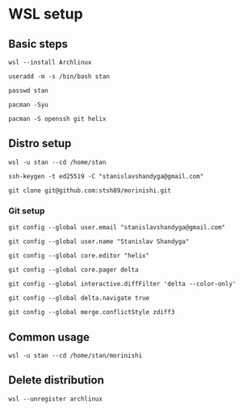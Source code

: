 # WSL setup

## Basic steps

````
wsl --install Archlinux
````

````
useradd -m -s /bin/bash stan
````

````
passwd stan
````

````
pacman -Syu
````

````
pacman -S openssh git helix
````

## Distro setup

````
wsl -u stan --cd /home/stan
````

````
ssh-keygen -t ed25519 -C "stanislavshandyga@gmail.com"
````

```
git clone git@github.com:stsh89/morinishi.git
```

### Git setup

```
git config --global user.email "stanislavshandyga@gmail.com"
```

```
git config --global user.name "Stanislav Shandyga"
```

```
git config --global core.editor "helix"
```

```
git config --global core.pager delta
```

```
git config --global interactive.diffFilter 'delta --color-only'
```

```
git config --global delta.navigate true
```

```
git config --global merge.conflictStyle zdiff3
```

## Common usage

````
wsl -u stan --cd /home/stan/morinishi
````

## Delete distribution

````
wsl --unregister archlinux
````
